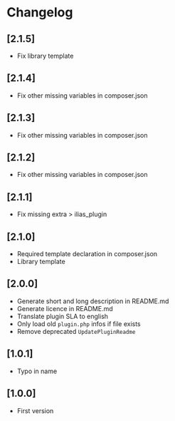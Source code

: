 # Changelog

## [2.1.5]
- Fix library template

## [2.1.4]
- Fix other missing variables in composer.json

## [2.1.3]
- Fix other missing variables in composer.json

## [2.1.2]
- Fix other missing variables in composer.json

## [2.1.1]
- Fix missing extra > ilias_plugin

## [2.1.0]
- Required template declaration in composer.json
- Library template

## [2.0.0]
- Generate short and long description in README.md
- Generate licence in README.md
- Translate plugin SLA to english
- Only load old `plugin.php` infos if file exists
- Remove deprecated `UpdatePluginReadme`

## [1.0.1]
- Typo in name

## [1.0.0]
- First version
